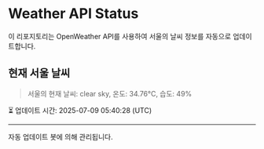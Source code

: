 
# Weather API Status

이 리포지토리는 OpenWeather API를 사용하여 서울의 날씨 정보를 자동으로 업데이트합니다.

## 현재 서울 날씨
> 서울의 현재 날씨: clear sky, 온도: 34.76°C, 습도: 49%

⏳ 업데이트 시간: 2025-07-09 05:40:28 (UTC)

---
자동 업데이트 봇에 의해 관리됩니다.
